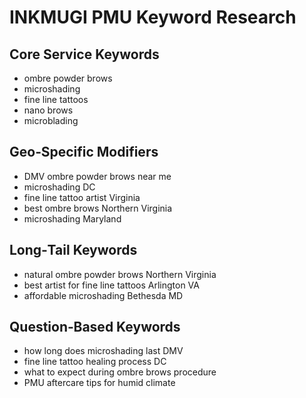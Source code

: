 # INKMUGI PMU Keyword Research

## Core Service Keywords
- ombre powder brows
- microshading
- fine line tattoos
- nano brows
- microblading

## Geo‑Specific Modifiers
- DMV ombre powder brows near me
- microshading DC
- fine line tattoo artist Virginia
- best ombre brows Northern Virginia
- microshading Maryland

## Long‑Tail Keywords
- natural ombre powder brows Northern Virginia
- best artist for fine line tattoos Arlington VA
- affordable microshading Bethesda MD

## Question‑Based Keywords
- how long does microshading last DMV
- fine line tattoo healing process DC
- what to expect during ombre brows procedure
- PMU aftercare tips for humid climate
